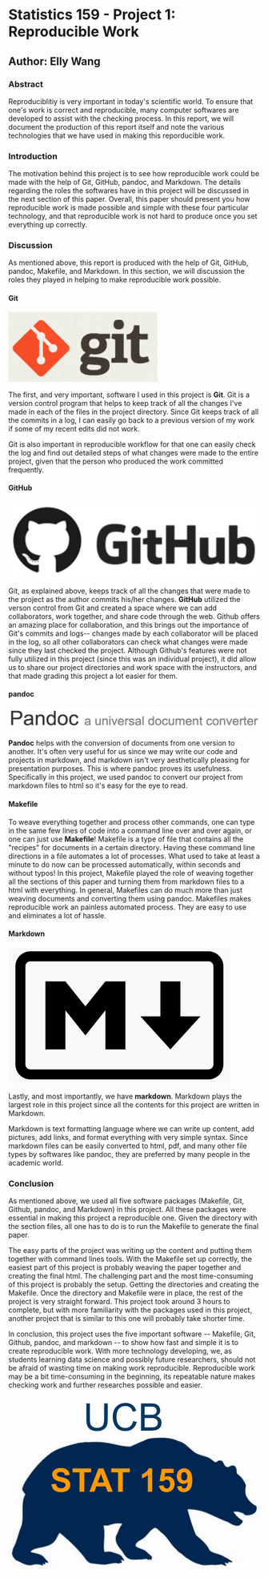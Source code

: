 # Statistics 159 - Project 1: Reproducible Work
## Author: Elly Wang

### Abstract

Reproduciblitiy is very important in today's scientific world. To ensure that one's work is correct and reproducible, many computer softwares are developed to assist with the checking process. In this report, we will document the production of this report itself and note the various technologies that we have used in making this reporducible work. 


### Introduction

The motivation behind this project is to see how reproducible work could be made with the help of Git, GitHub, pandoc, and Markdown. The details regarding the roles the softwares have in this project will be discussed in the next section of this paper. Overall, this paper should present you how reproducible work is made possible and simple with these four particular technology, and that reproducible work is not hard to produce once you set everything up correctly.



### Discussion

As mentioned above, this report is produced with the help of Git, GitHub, pandoc, Makefile, and Markdown. In this section, we will discussion the roles they played in helping to make reproducible work possible.

#### Git
![Git](../images/git-logo.png)

The first, and very important, software I used in this project is **Git**. Git is a version control program that helps to keep track of all the changes I've made in each of the files in the project directory. Since Git keeps track of all the commits in a log, I can easily go back to a previous version of my work if some of my recent edits did not work. 

Git is also important in reproducible workflow for that one can easily check the log and find out detailed steps of what changes were made to the entire project, given that the person who produced the work committed frequently. 

#### GitHub
![Github](../images/github-logo.png)

Git, as explained above, keeps track of all the changes that were made to the project as the author commits his/her changes. **GitHub** utilized the verson control from Git and created a space where we can add collaborators, work together, and share code through the web. Github offers an amazing place for collaboration, and this brings out the importance of Git's commits and logs-- changes made by each collaborator will be placed in the log, so all other collaborators can check what changes were made since they last checked the project. Although Github's features were not fully utilized in this project (since this was an individual project), it did allow us to share our project directories and work space with the instructors, and that made grading this project a lot easier for them.

#### pandoc
![pandoc](../images/pandoc-logo.png)

**Pandoc** helps with the conversion of documents from one version to another. It's often very useful for us since we may write our code and projects in markdown, and markdown isn't very aesthetically pleasing for presentation purposes. This is where pandoc proves its usefulness. Specifically in this project, we used pandoc to convert our project from markdown files to html so it's easy for the eye to read.


#### Makefile

To weave everything together and process other commands, one can type in the same few lines of code into a command line over and over again, or one can just use **Makefile**! Makefile is a type of file that contains all the "recipes" for documents in a certain directory. Having these command line directions in a file automates a lot of processes. What used to take at least a minute to do now can be processed automatically, within seconds and without typos! In this project, Makefile played the role of weaving together all the sections of this paper and turning them from markdown files to a html with everything. In general, Makefiles can do much more than just weaving documents and converting them using pandoc. Makefiles makes reproducible work an painless automated process. They are easy to use and eliminates a lot of hassle.

#### Markdown
![Markdown](../images/markdown-logo.png)

Lastly, and most importantly, we have **markdown**. Markdown plays the largest role in this project since all the contents for this project are written in Markdown.  

Markdown is text formatting language where we can write up content, add pictures, add links, and format everything with very simple syntax. Since markdown files can be easily converted to html, pdf, and many other file types by softwares like pandoc, they are preferred by many people in the academic world. 







### Conclusion

As mentioned above, we used all five software packages (Makefile, Git, Github, pandoc, and Markdown) in this project. All these packages were essential in making this project a reproducible one. Given the directory with the section files, all one has to do is to run the Makefile to generate the final paper.

The easy parts of the project was writing up the content and putting them together with command lines tools. With the Makefile set up correctly, the easiest part of this project is probably weaving the paper together and creating the final html. The challenging part and the most time-consuming of this project is probably the setup. Getting the directories and creating the Makefile. Once the directory and Makefile were in place, the rest of the project is very straight forward. This project took around 3 hours to complete, but with more familiarity with the packages used in this project, another project that is similar to this one will probably take shorter time. 

In conclusion, this project uses the five important software -- Makefile, Git, Github, pandoc, and markdown -- to show how fast and simple it is to create reproducible work. With more technology developing, we, as students learning data science and possibly future researchers, should not be afraid of wasting time on making work reproducible. Reproducible work may be a bit time-consuming in the beginning, its repeatable nature makes checking work and further researches possible and easier. 


![Stat159](../images/stat159-logo.png)